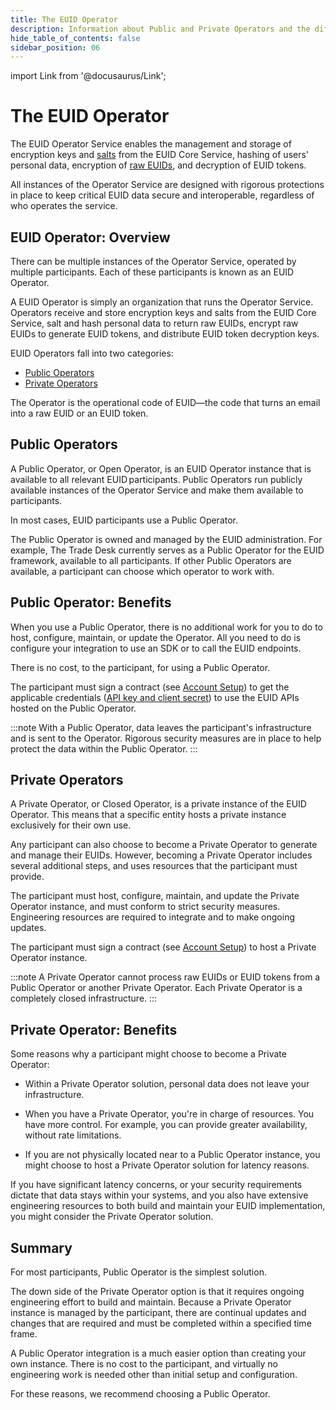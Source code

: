 ```yaml
---
title: The EUID Operator
description: Information about Public and Private Operators and the differences between them.
hide_table_of_contents: false
sidebar_position: 06
---
```


import Link from '@docusaurus/Link';

# The EUID Operator

The EUID Operator Service enables the management and storage of encryption keys and [salts](../ref-info/glossary-uid.md#gl-salt) from the EUID Core Service, hashing of users' <Link href="../ref-info/glossary-uid#gl-personal-data">personal data</Link>, encryption of [raw EUIDs](../ref-info/glossary-uid.md#gl-raw-euid), and decryption of <Link href="../ref-info/glossary-uid#gl-euid-token">EUID tokens</Link>.

All instances of the Operator Service are designed with rigorous protections in place to keep critical EUID data secure and interoperable, regardless of who operates the service.

## EUID Operator: Overview

There can be multiple instances of the Operator Service, operated by multiple participants. Each of these participants is known as an EUID Operator.

A EUID Operator is simply an organization that runs the Operator Service. Operators receive and store encryption keys and salts from the EUID Core Service, salt and hash personal data to return raw EUIDs, encrypt raw EUIDs to generate EUID tokens, and distribute EUID token decryption keys.

EUID Operators fall into two categories:

- [Public Operators](#public-operators)
- [Private Operators](#private-operators)

The Operator is the operational code of EUID&#8212;the code that turns an email into a raw EUID or an EUID token.

## Public Operators

A Public Operator, or Open Operator, is an EUID Operator instance that is available to all relevant EUID participants. Public Operators run publicly available instances of the Operator Service and make them available to participants.

In most cases, EUID participants use a Public Operator.

The Public Operator is owned and managed by the EUID administration. For example, The Trade Desk currently serves as a Public Operator for the EUID framework, available to all participants. If other Public Operators are available, a participant can choose which operator to work with.

## Public Operator: Benefits

When you use a Public Operator, there is no additional work for you to do to host, configure, maintain, or update the Operator. All you need to do is configure your integration to use an SDK or to call the EUID endpoints.

There is no cost, to the participant, for using a Public Operator.

The participant must sign a contract (see [Account Setup](../getting-started/gs-account-setup.md)) to get the applicable credentials ([API key and client secret](../getting-started/gs-credentials.md#api-key-and-client-secret)) to use the EUID APIs hosted on the Public Operator.

:::note
With a Public Operator, data leaves the participant's infrastructure and is sent to the Operator. Rigorous security measures are in place to help protect the data within the Public Operator.
:::

##  Private Operators

A Private Operator, or Closed Operator, is a private instance of the EUID Operator. This means that a specific entity hosts a private instance exclusively for their own use.

Any participant can also choose to become a Private Operator to generate and manage their EUIDs. However, becoming a Private Operator includes several additional steps, and uses resources that the participant must provide.

The participant must host, configure, maintain, and update the Private Operator instance, and must conform to strict security measures. Engineering resources are required to integrate and to make ongoing updates.

The participant must sign a contract (see [Account Setup](../getting-started/gs-account-setup.md)) to host a Private Operator instance.

:::note
A Private Operator cannot process raw EUIDs or EUID tokens from a Public Operator or another Private Operator. Each Private Operator is a completely closed infrastructure.
:::

## Private Operator: Benefits

Some reasons why a participant might choose to become a Private Operator:

- Within a Private Operator solution, personal data does not leave your infrastructure.

- When you have a Private Operator, you're in charge of resources. You have more control. For example, you can provide greater availability, without rate limitations.

- If you are not physically located near to a Public Operator instance, you might choose to host a Private Operator solution for latency reasons.

If you have significant latency concerns, or your security requirements dictate that data stays within your systems, and you also have extensive engineering resources to both build and maintain your EUID implementation, you might consider the Private Operator solution. 

## Summary

For most participants, Public Operator is the simplest solution.

The down side of the Private Operator option is that it requires ongoing engineering effort to build and maintain. Because a Private Operator instance is managed by the participant, there are continual updates and changes that are required and must be completed within a specified time frame.

A Public Operator integration is a much easier option than creating your own instance. There is no cost to the participant, and virtually no engineering work is needed other than initial setup and configuration.

For these reasons, we recommend choosing a Public Operator. 
